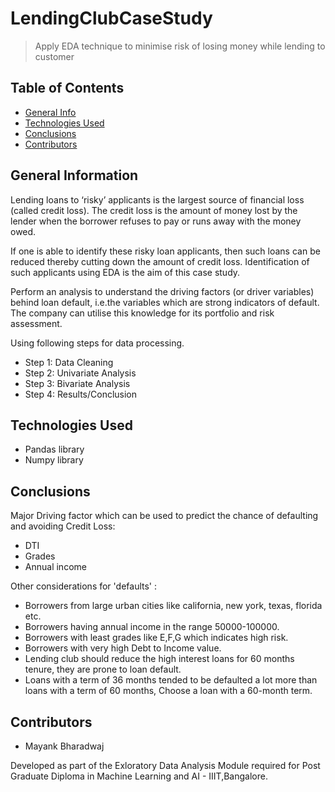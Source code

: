 # LendingClubCaseStudy
> Apply EDA technique to minimise risk of losing money while lending to customer

## Table of Contents
* [General Info](#general-information)
* [Technologies Used](#technologies-used)
* [Conclusions](#conclusions)
* [Contributors](#Contributors)


## General Information

Lending loans to ‘risky’ applicants is the largest source of financial loss (called credit loss). The credit loss is the amount of money lost by the lender when the borrower refuses to pay or runs away with the money owed.  

If one is able to identify these risky loan applicants, then such loans can be reduced thereby cutting down the amount of credit loss. Identification of such applicants using EDA is the aim of this case study. 

Perform an analysis to understand the driving factors (or driver variables) behind loan default, i.e.the variables which are strong indicators of default. The company can utilise this knowledge for its portfolio and risk assessment.

Using following steps for data processing.

- Step 1: Data Cleaning
- Step 2: Univariate Analysis
- Step 3: Bivariate Analysis
- Step 4: Results/Conclusion


## Technologies Used
- Pandas library
- Numpy library 

## Conclusions

Major Driving factor which can be used to predict the chance of defaulting and avoiding Credit Loss:
 - DTI
 - Grades
 - Annual income
   
Other considerations for 'defaults' :
 - Borrowers from large urban cities like california, new york, texas, florida etc.
 - Borrowers having annual income in the range 50000-100000.
 - Borrowers with least grades like E,F,G which indicates high risk.
 - Borrowers with very high Debt to Income value.
 - Lending club should reduce the high interest loans for 60 months tenure, they are prone to loan default.
 - Loans with a term of 36 months tended to be defaulted a lot more than loans with a term of 60 months, Choose a loan with a 60-month term.

## Contributors
- Mayank Bharadwaj

Developed as part of the Exloratory Data Analysis Module required for Post Graduate Diploma in Machine Learning and AI - IIIT,Bangalore.
